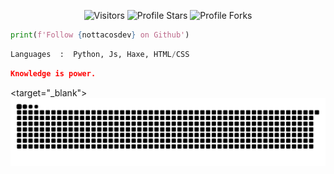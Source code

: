 <p align="center"><img src="https://gpvc.arturio.dev/NotTacos69" alt="Visitors"></a>
<img src="https://img.shields.io/badge/dynamic/json?&label=Total%20Stars&color=bb2527&style=flat&style=for-the-badge&query=%24.stars&url=https://api.github-star-counter.workers.dev/user/NotTacos69" alt="Profile Stars"></a>
<img src="https://img.shields.io/badge/dynamic/json?&label=Total%20Forks&color=bb2527&style=flat&style=for-the-badge&query=%24.forks&url=https://api.github-star-counter.workers.dev/user/NotTacos69" alt="Profile Forks"></a>

```python
print(f'Follow {nottacosdev} on Github')
```

```python
Languages  :  Python, Js, Haxe, HTML/CSS
```

```json
Knowledge is power.
```

<target="_blank"><img src="https://github.com/NotTacos69/NotTacos69/blob/output/github-contribution-grid-snake.svg" alt="snake"></a>
